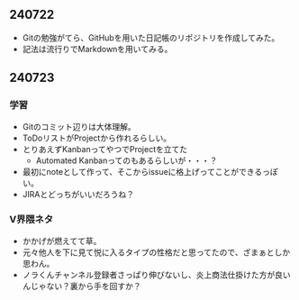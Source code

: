 ## 240722
- Gitの勉強がてら、GitHubを用いた日記帳のリポジトリを作成してみた。
- 記法は流行りでMarkdownを用いてみる。

## 240723
### 学習
- Gitのコミット辺りは大体理解。
- ToDoリストがProjectから作れるらしい。
- とりあえずKanbanってやつでProjectを立てた
  - Automated Kanbanってのもあるらしいが・・・？
- 最初にnoteとして作って、そこからissueに格上げってことができるっぽい。
- JIRAとどっちがいいだろうね？
### V界隈ネタ
- かかげが燃えてて草。
- 元々他人を下に見て悦に入るタイプの性格だと思ってたので、ざまぁとしか思わん。
- ノラくんチャンネル登録者さっぱり伸びないし、炎上商法仕掛けた方が良いんじゃない？裏から手を回すか？

